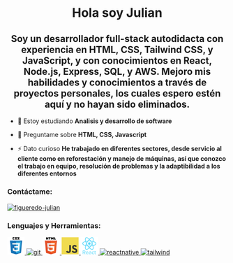 <h1 align="center">Hola soy Julian</h1>
<h2 align="center">Soy un desarrollador full-stack autodidacta con experiencia en HTML, CSS, Tailwind CSS, y JavaScript, y con conocimientos en React, Node.js, Express, SQL, y AWS. Mejoro mis habilidades y conocimientos a través de proyectos personales, los cuales espero estén aquí y no hayan sido eliminados.</h2>

- 🌱 Estoy estudiando **Analisis y desarrollo de software**

- 💬 Preguntame sobre **HTML, CSS, Javascript**

- ⚡ Dato curioso **He trabajado en diferentes sectores, desde servicio al cliente como en reforestación y manejo de máquinas, así que conozco el trabajo en equipo, resolución de problemas y la adaptibilidad a los diferentes entornos**

<h3 align="left">Contáctame:</h3>
<p align="left">
<a href="https://linkedin.com/in/figueredo-julian" target="blank"><img align="center" src="https://raw.githubusercontent.com/rahuldkjain/github-profile-readme-generator/master/src/images/icons/Social/linked-in-alt.svg" alt="figueredo-julian" height="30" width="40" /></a>
</p>

<h3 align="left">Lenguajes y Herramientas:</h3>
<p align="left"> <a href="https://www.w3schools.com/css/" target="_blank" rel="noreferrer"> <img src="https://raw.githubusercontent.com/devicons/devicon/master/icons/css3/css3-original-wordmark.svg" alt="css3" width="40" height="40"/> </a> <a href="https://git-scm.com/" target="_blank" rel="noreferrer"> <img src="https://www.vectorlogo.zone/logos/git-scm/git-scm-icon.svg" alt="git" width="40" height="40"/> </a> <a href="https://www.w3.org/html/" target="_blank" rel="noreferrer"> <img src="https://raw.githubusercontent.com/devicons/devicon/master/icons/html5/html5-original-wordmark.svg" alt="html5" width="40" height="40"/> </a> <a href="https://developer.mozilla.org/en-US/docs/Web/JavaScript" target="_blank" rel="noreferrer"> <img src="https://raw.githubusercontent.com/devicons/devicon/master/icons/javascript/javascript-original.svg" alt="javascript" width="40" height="40"/> </a> <a href="https://reactjs.org/" target="_blank" rel="noreferrer"> <img src="https://raw.githubusercontent.com/devicons/devicon/master/icons/react/react-original-wordmark.svg" alt="react" width="40" height="40"/> </a> <a href="https://reactnative.dev/" target="_blank" rel="noreferrer"> <img src="https://reactnative.dev/img/header_logo.svg" alt="reactnative" width="40" height="40"/> </a> <a href="https://tailwindcss.com/" target="_blank" rel="noreferrer"> <img src="https://www.vectorlogo.zone/logos/tailwindcss/tailwindcss-icon.svg" alt="tailwind" width="40" height="40"/> </a> </p>

